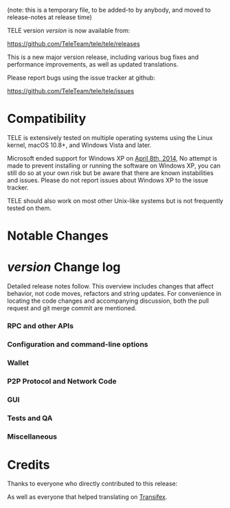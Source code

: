 (note: this is a temporary file, to be added-to by anybody, and moved to release-notes at release time)

TELE version *version* is now available from:

  <https://github.com/TeleTeam/tele/tele/releases>

This is a new major version release, including various bug fixes and
performance improvements, as well as updated translations.

Please report bugs using the issue tracker at github:

  <https://github.com/TeleTeam/tele/tele/issues>

Compatibility
==============

TELE is extensively tested on multiple operating systems using
the Linux kernel, macOS 10.8+, and Windows Vista and later.

Microsoft ended support for Windows XP on [April 8th, 2014](https://www.microsoft.com/en-us/WindowsForBusiness/end-of-xp-support),
No attempt is made to prevent installing or running the software on Windows XP, you
can still do so at your own risk but be aware that there are known instabilities and issues.
Please do not report issues about Windows XP to the issue tracker.

TELE should also work on most other Unix-like systems but is not
frequently tested on them.

Notable Changes
===============



*version* Change log
=================

Detailed release notes follow. This overview includes changes that affect
behavior, not code moves, refactors and string updates. For convenience in locating
the code changes and accompanying discussion, both the pull request and
git merge commit are mentioned.

### RPC and other APIs


### Configuration and command-line options


### Wallet


### P2P Protocol and Network Code


### GUI


### Tests and QA


### Miscellaneous


Credits
=======

Thanks to everyone who directly contributed to this release:


As well as everyone that helped translating on [Transifex](https://www.transifex.com/projects/p/tele-project-translations/).

